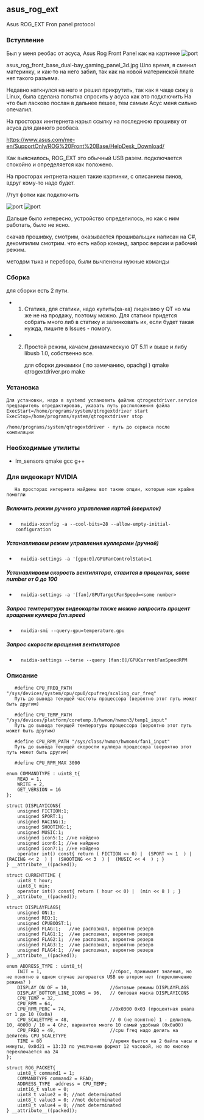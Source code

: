 ## asus_rog_ext
Asus ROG_EXT Fron panel protocol

### Вступление

Был у меня реобас от асуса, Asus Rog Front Panel как на картинке 
![port](https://github.com/MimikFc7/asus_rog_ext/blob/main/asus_rog_front_base_dual-bay_gaming_panel_3d.jpg)

asus_rog_front_base_dual-bay_gaming_panel_3d.jpg
Шло время, я сменил материнку, и как-то на него забил, так как на новой материнской плате нет такого разъема.

Недавно наткнулся на него и решил прикрутить, так как я чаще сижу в Linux, была сделана попытка спросить у асуса как это подключить
На что был ласково послан в дальнее пешее, тем самым Асус меня сильно опечалил.

На просторах иннтернета нарыл ссылку на последнюю прошивку от асуса для данного реобаса. 

https://www.asus.com/me-en/SupportOnly/ROG%20Front%20Base/HelpDesk_Download/


Как выяснилось, ROG_EXT это обычный USB разем. подключается спокойно и определяется как положено.

На просторах интрнета нашел такие картинки, с описанием пинов, вдруг кому-то надо будет.

//тут фотки как подключить

![port](https://github.com/MimikFc7/asus_rog_ext/blob/main/20200215_023012.jpg)
![port](https://github.com/MimikFc7/asus_rog_ext/blob/main/20200215_023037.jpg)



Дальше было интересно, устройство определилось, но как с ним работать, было не ясно. 

скачав прошивку, смотрим, оказывается прошивальщик написан на C#, декомпилим смотрим. что есть набор команд, запрос версии и рабочий режим.

методом тыка и перебора, были вычленены нужные команды


### Сборка

для сборки есть 2 пути.

* 1. Статика, для статики, надо купить(ха-ха) лицензию у QT но мы же не на продажу, поэтому можно. 
       Для статики придется собрать много либ в статику и залинковать их, если будет такая нужда, пишите в Issues - помогу.
* 2. Простой режим, качаем динамическую QT 5.11 и выше и либу libusb 1.0, собственно все.

       для сборки динамики ( по замечанию, opachgi )
       qmake qtrogextdriver.pro
       make

### Установка
    Для установки, надо в systemd установить файлик qtrogextdriver.service предваритель отредактировав, указать путь расположения файла
    ExecStart=/home/programs/system/qtrogextdriver start
    ExecStop=/home/programs/system/qtrogextdriver stop
    
    /home/programs/system/qtrogextdriver - путь до сервиса после компиляции
    
### Необходимые утилиты
* lm_sensors qmake gcc g++ 

### Для видеокарт NVIDIA
       На просторах интернета найдены вот такие опции, которые нам крайне помогли
##### Включить режим ручного управления картой (оверклок)
*       nvidia-xconfig -a --cool-bits=28 --allow-empty-initial-configuration
##### Устанавливаем режим управления куллерами (ручной)
*       nvidia-settings -a '[gpu:0]/GPUFanControlState=1                      
##### Устанавливаем скорость вентилятора, ставится в процентах, some number от 0 до 100
*       nvidia-settings -a '[fan]/GPUTargetFanSpeed=<some number>
       
##### Запрос температуры видеокарты также можно запросить процент вращения куллера fan.speed
*       nvidia-smi --query-gpu=temperature.gpu
       
##### Запрос скорости вращения вентиляторов
*       nvidia-settings --terse --query [fan:0]/GPUCurrentFanSpeedRPM         


### Описание

       #define CPU_FREQ_PATH "/sys/devices/system/cpu/cpu0/cpufreq/scaling_cur_freq" 
       Путь до вывода текущей частоты процессора (вероятно этот путь может быть другим)
       
       #define CPU_TEMP_PATH "/sys/devices/platform/coretemp.0/hwmon/hwmon3/temp1_input"
       Путь до вывода текущей температуры процессора (вероятно этот путь может быть другим)
       
       #define CPU_RPM_PATH "/sys/class/hwmon/hwmon4/fan1_input"
       Путь до вывода текущей скорости куллера процессора (вероятно этот путь может быть другим)
       
       #define CPU_RPM_MAX 3000

    enum COMMANDTYPE : uint8_t{
        READ = 1,
        WRITE = 2,
        GET_VERSION = 16
    };

    struct DISPLAYICONS{
        unsigned FICTION:1;
        unsigned SPORT:1;
        unsigned RACING:1;
        unsigned SHOOTING:1;
        unsigned MUSIC:1;
        unsigned icon5:1; //не найдено
        unsigned icon6:1; //не найдено
        unsigned icon7:1; //не найдено
        operator int() const{ return ( FICTION << 0) |  (SPORT << 1  ) |  (RACING << 2  ) |  (SHOOTING << 3  ) |  (MUSIC << 4  ) ; }
    } __attribute__((packed));

    struct CURRENTTIME {
        uint8_t hour;
        uint8_t min;
        operator int() const{ return ( hour << 0) |  (min << 8 ) ; }
    } __attribute__((packed));

    struct DISPLAYFLAGS{
        unsigned ON:1;
        unsigned REQ:1;
        unsigned CPUBOOST:1;
        unsigned FLAG:1;   //не распознал, вероятно резерв
        unsigned FLAG1:1;  //не распознал, вероятно резерв
        unsigned FLAG2:1;  //не распознал, вероятно резерв
        unsigned FLAG3:1;  //не распознал, вероятно резерв
        unsigned FLAG4:1;  //не распознал, вероятно резерв
    } __attribute__((packed));

    enum ADDRESS_TYPE : uint8_t{
        INIT = 1,                         //сброс, принимает знаения, но не понятно в одном случае загорается USB во втором нет (переключение режима? )
        DISPLAY_ON_OF = 10,               //битовые режимы DISPLAYFLAGS 
        DISPLAY_BOTTOM_LINE_ICONS = 96,   // битовая маска DISPLAYICONS
        CPU_TEMP = 32,
        CPU_RPM = 64,
        CPU_RPM_PERC = 74,                //0x0300 0x03 (процентная шкала от 1 до 10 (0x0a)
        CPU_SCALETYPE = 48,               // 0 (не понятно) 1 - делитель 10, 40000 / 10 = 4 Ghz, вариантов много 10 самый удобный (0x0a00)
        CPU_FREQ = 49,                    //cpu freq надо делить на  делитель CPU_SCALETYPE
        TIME = 80                         //время бъется на 2 байта часы и минуты, 0x0d21 = 13:33 по умолчанию формат 12 часовой, но по кнопке переключается на 24
    };

    struct ROG_PACKET{
        uint8_t command1 = 1;
        COMMANDTYPE command2 = READ;
        ADDRESS_TYPE  address = CPU_TEMP;
        uint16_t value = 0;    
        uint8_t value2 = 0; //not determinated
        uint8_t value3 = 0; //not determinated
        uint8_t value4 = 0; //not determinated
    } __attribute__((packed));


